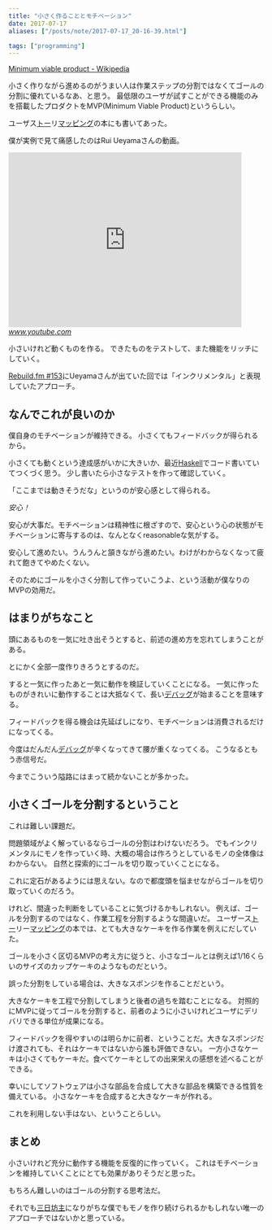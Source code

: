 ```yaml
---
title: "小さく作ることとモチベーション"
date: 2017-07-17
aliases: ["/posts/note/2017-07-17_20-16-39.html"]

tags: ["programming"]
---
```


[Minimum viable product - Wikipedia](https://en.wikipedia.org/wiki/Minimum_viable_product)

小さく作りながら進めるのがうまい人は作業ステップの分割ではなくてゴールの分割に優れているなあ、と思う。 最低限のユーザが試すことができる機能のみを搭載したプロダクトをMVP(Minimum Viable Product)というらしい。

ユーザス[トー](http://d.hatena.ne.jp/keyword/%A5%C8%A1%BC)リ[マッピング](http://d.hatena.ne.jp/keyword/%A5%DE%A5%C3%A5%D4%A5%F3%A5%B0)の本にも書いてあった。

僕が実例で見て痛感したのはRui Ueyamaさんの動画。

<iframe width="459" height="344" src="https://www.youtube.com/embed/JAtN0TGrNE4?feature=oembed" frameborder="0" allowfullscreen></iframe><cite class="hatena-citation"><a href="https://www.youtube.com/watch?v=JAtN0TGrNE4">www.youtube.com</a></cite>

小さいけれど動くものを作る。 できたものをテストして、また機能をリッチにしていく。

[Rebuild.fm #153](https://rebuild.fm/153/)にUeyamaさんが出ていた回では「インクリメンタル」と表現していたアプローチ。

## なんでこれが良いのか

僕自身のモチベーションが維持できる。 小さくてもフィードバックが得られるから。

小さくても動くという達成感がいかに大きいか、最近[Haskell](http://d.hatena.ne.jp/keyword/Haskell)でコード書いていてつくづく思う。 少し書いたら小さなテストを作って確認していく。

「ここまでは動きそうだな」というのが安心感として得られる。

_安心！_

安心が大事だ。モチベーションは精神性に根ざすので、安心という心の状態がモチベーションに寄与するのは、なんとなくreasonableな気がする。

安心して進めたい。うんうんと頷きながら進めたい。わけがわからなくなって疲れて飽きてやめたくない。

そのためにゴールを小さく分割して作っていこうよ、という活動が僕なりのMVPの効用だ。

## はまりがちなこと

頭にあるものを一気に吐き出そうとすると、前述の進め方を忘れてしまうことがある。

とにかく全部一度作りきろうとするのだ。

すると一気に作ったあと一気に動作を検証していくことになる。 一気に作ったものがきれいに動作することは大抵なくて、長い[デバッグ](http://d.hatena.ne.jp/keyword/%A5%C7%A5%D0%A5%C3%A5%B0)が始まることを意味する。

フィードバックを得る機会は先延ばしになり、モチベーションは消費されるだけになってくる。

今度はだんだん[デバッグ](http://d.hatena.ne.jp/keyword/%A5%C7%A5%D0%A5%C3%A5%B0)が辛くなってきて腰が重くなってくる。 こうなるともう赤信号だ。

今までこういう隘路にはまって続かないことが多かった。

## 小さくゴールを分割するということ

これは難しい課題だ。

問題領域がよく解っているならゴールの分割はわけないだろう。 でもインクリメンタルにモノを作っていく時、大概の場合は作ろうとしているモノの全体像はわからない。 自然と探索的にゴールを切り取っていくことになる。

これに定石があるようには思えない。なので都度頭を悩ませながらゴールを切り取っていくのだろう。

けれど、間違った判断をしていることに気づけるかもしれない。 例えば、ゴールを分割するのではなく、作業工程を分割するような間違いだ。 ユーザース[トー](http://d.hatena.ne.jp/keyword/%A5%C8%A1%BC)リー[マッピング](http://d.hatena.ne.jp/keyword/%A5%DE%A5%C3%A5%D4%A5%F3%A5%B0)の本では、とても大きなケーキを作る作業を例えにだしていた。

ゴールを小さく区切るMVPの考え方に従うと、小さなゴールとは例えば1/16くらいのサイズのカップケーキのようなものだという。

誤った分割をしている場合は、大きなスポンジを作ることだという。

大きなケーキを工程で分割してしまうと後者の過ちを踏むことになる。 対照的にMVPに従ってゴールを分割すると、前者のように小さいけれどユーザにデリバリできる単位が成果になる。

フィードバックを得やすいのは明らかに前者、ということだ。大きなスポンジだけ渡されても、それはケーキではないから誰も評価できない。 一方小さなケーキは小さくてもケーキだ。食べてケーキとしての出来栄えの感想を述べることができる。

幸いにしてソフトウェアは小さな部品を合成して大きな部品を構築できる性質を備えている。 小さなケーキを合成すると大きなケーキが作れる。

これを利用しない手はない、ということらしい。

## まとめ

小さいけれど充分に動作する機能を反復的に作っていく。 これはモチベーションを維持していくことにとても効果がありそうだと思った。

もちろん難しいのはゴールの分割する思考法だ。

それでも[三日坊主](http://d.hatena.ne.jp/keyword/%BB%B0%C6%FC%CB%B7%BC%E7)になりがちな僕でもモノを作り続けられるかもしれない唯一のアプローチではないかと思っている。

